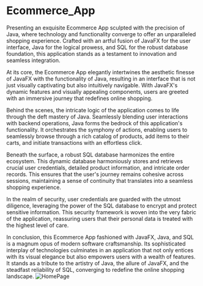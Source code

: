 # Ecommerce_App
Presenting an exquisite Ecommerce App sculpted with the precision of Java, where technology and functionality converge to offer an unparalleled shopping experience. Crafted with an artful fusion of JavaFX for the user interface, Java for the logical prowess, and SQL for the robust database foundation, this application stands as a testament to innovation and seamless integration.

At its core, the Ecommerce App elegantly intertwines the aesthetic finesse of JavaFX with the functionality of Java, resulting in an interface that is not just visually captivating but also intuitively navigable. With JavaFX's dynamic features and visually appealing components, users are greeted with an immersive journey that redefines online shopping.

Behind the scenes, the intricate logic of the application comes to life through the deft mastery of Java. Seamlessly blending user interactions with backend operations, Java forms the bedrock of this application's functionality. It orchestrates the symphony of actions, enabling users to seamlessly browse through a rich catalog of products, add items to their carts, and initiate transactions with an effortless click.

Beneath the surface, a robust SQL database harmonizes the entire ecosystem. This dynamic database harmoniously stores and retrieves crucial user credentials, detailed product information, and intricate order records. This ensures that the user's journey remains cohesive across sessions, maintaining a sense of continuity that translates into a seamless shopping experience.

In the realm of security, user credentials are guarded with the utmost diligence, leveraging the power of the SQL database to encrypt and protect sensitive information. This security framework is woven into the very fabric of the application, reassuring users that their personal data is treated with the highest level of care.

In conclusion, this Ecommerce App fashioned with JavaFX, Java, and SQL is a magnum opus of modern software craftsmanship. Its sophisticated interplay of technologies culminates in an application that not only entices with its visual elegance but also empowers users with a wealth of features. It stands as a tribute to the artistry of Java, the allure of JavaFX, and the steadfast reliability of SQL, converging to redefine the online shopping landscape.
   ![HomePage](https://github.com/RishabhJadon/Ecommerce_App/assets/66683465/d1b60a3e-4a3b-49e3-a1b3-ca6910b1d7c9)
